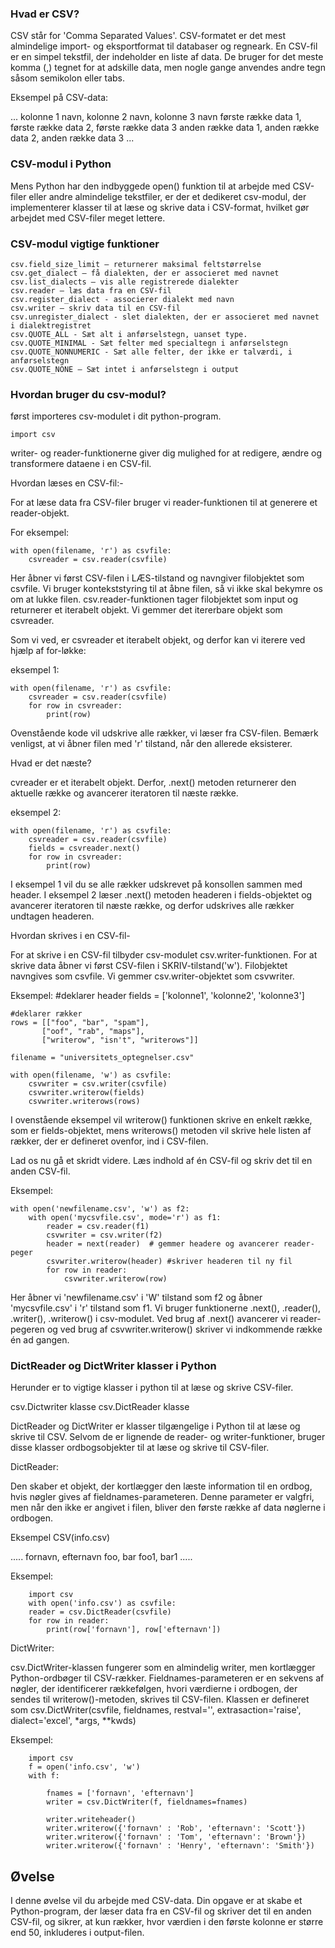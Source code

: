 ### Hvad er CSV?
CSV står for 'Comma Separated Values'. CSV-formatet er det mest almindelige import- og eksportformat til databaser og regneark. En CSV-fil er en simpel tekstfil, der indeholder en liste af data. De bruger for det meste komma (,) tegnet for at adskille data, men nogle gange anvendes andre tegn såsom semikolon eller tabs.

Eksempel på CSV-data:

...
kolonne 1 navn, kolonne 2 navn, kolonne 3 navn
første række data 1, første række data 2, første række data 3
anden række data 1, anden række data 2, anden række data 3
...

### CSV-modul i Python
Mens Python har den indbyggede open() funktion til at arbejde med CSV-filer eller andre almindelige tekstfiler, er der et dedikeret csv-modul, der implementerer klasser til at læse og skrive data i CSV-format, hvilket gør arbejdet med CSV-filer meget lettere.

### CSV-modul vigtige funktioner

    csv.field_size_limit – returnerer maksimal feltstørrelse
    csv.get_dialect – få dialekten, der er associeret med navnet
    csv.list_dialects – vis alle registrerede dialekter
    csv.reader – læs data fra en CSV-fil
    csv.register_dialect - associerer dialekt med navn
    csv.writer – skriv data til en CSV-fil
    csv.unregister_dialect - slet dialekten, der er associeret med navnet i dialektregistret
    csv.QUOTE_ALL - Sæt alt i anførselstegn, uanset type.
    csv.QUOTE_MINIMAL - Sæt felter med specialtegn i anførselstegn
    csv.QUOTE_NONNUMERIC - Sæt alle felter, der ikke er talværdi, i anførselstegn
    csv.QUOTE_NONE – Sæt intet i anførselstegn i output

### Hvordan bruger du csv-modul?
først importeres csv-modulet i dit python-program.

    import csv

writer- og reader-funktionerne giver dig mulighed for at redigere, ændre og transformere dataene i en CSV-fil.

Hvordan læses en CSV-fil:-

For at læse data fra CSV-filer bruger vi reader-funktionen til at generere et reader-objekt.

For eksempel:

    with open(filename, 'r') as csvfile:
        csvreader = csv.reader(csvfile)

Her åbner vi først CSV-filen i LÆS-tilstand og navngiver filobjektet som csvfile. Vi bruger kontekststyring til at åbne filen, så vi ikke skal bekymre os om at lukke filen. csv.reader-funktionen tager filobjektet som input og returnerer et iterabelt objekt. Vi gemmer det itererbare objekt som csvreader.

Som vi ved, er csvreader et iterabelt objekt, og derfor kan vi iterere ved hjælp af for-løkke:

eksempel 1:

    with open(filename, 'r') as csvfile:
        csvreader = csv.reader(csvfile)
        for row in csvreader:
            print(row)

Ovenstående kode vil udskrive alle rækker, vi læser fra CSV-filen. Bemærk venligst, at vi åbner filen med 'r' tilstand, når den allerede eksisterer.

Hvad er det næste?

cvreader er et iterabelt objekt. Derfor, .next() metoden returnerer den aktuelle række og avancerer iteratoren til næste række.

eksempel 2:

    with open(filename, 'r') as csvfile:
        csvreader = csv.reader(csvfile)
        fields = csvreader.next()
        for row in csvreader:
            print(row)

I eksempel 1 vil du se alle rækker udskrevet på konsollen sammen med header. I eksempel 2 læser .next() metoden headeren i fields-objektet og avancerer iteratoren til næste række, og derfor udskrives alle rækker undtagen headeren.


Hvordan skrives i en CSV-fil-

For at skrive i en CSV-fil tilbyder csv-modulet csv.writer-funktionen. For at skrive data åbner vi først CSV-filen i SKRIV-tilstand('w'). Filobjektet navngives som csvfile. Vi gemmer csv.writer-objektet som csvwriter.

Eksempel:
    #deklarer header
    fields = ['kolonne1', 'kolonne2', 'kolonne3']

    #deklarer rækker
    rows = [["foo", "bar", "spam"],
           ["oof", "rab", "maps"],
           ["writerow", "isn't", "writerows"]]

    filename = "universitets_optegnelser.csv"
    
    with open(filename, 'w') as csvfile:
        csvwriter = csv.writer(csvfile)
        csvwriter.writerow(fields)
        csvwriter.writerows(rows)

I ovenstående eksempel vil writerow() funktionen skrive en enkelt række, som er fields-objektet, mens writerows() metoden vil skrive hele listen af rækker, der er defineret ovenfor, ind i CSV-filen.

Lad os nu gå et skridt videre. Læs indhold af én CSV-fil og skriv det til en anden CSV-fil.

Eksempel:

    with open('newfilename.csv', 'w') as f2:
        with open('mycsvfile.csv', mode='r') as f1:
            reader = csv.reader(f1)
            csvwriter = csv.writer(f2)
            header = next(reader)  # gemmer headere og avancerer reader-peger
            csvwriter.writerow(header) #skriver headeren til ny fil
            for row in reader:
                csvwriter.writerow(row)

Her åbner vi 'newfilename.csv' i 'W' tilstand som f2 og åbner 'mycsvfile.csv' i 'r' tilstand som f1. Vi bruger funktionerne .next(), .reader(), .writer(), .writerow() i csv-modulet. Ved brug af .next() avancerer vi reader-pegeren og ved brug af csvwriter.writerow() skriver vi indkommende række én ad gangen.

### DictReader og DictWriter klasser i Python

Herunder er to vigtige klasser i python til at læse og skrive CSV-filer.

csv.Dictwriter klasse
csv.DictReader klasse

DictReader og DictWriter er klasser tilgængelige i Python til at læse og skrive til CSV. Selvom de er lignende de reader- og writer-funktioner, bruger disse klasser ordbogsobjekter til at læse og skrive til CSV-filer.

DictReader:

Den skaber et objekt, der kortlægger den læste information til en ordbog, hvis nøgler gives af fieldnames-parameteren. Denne parameter er valgfri, men når den ikke er angivet i filen, bliver den første række af data nøglerne i ordbogen.

Eksempel CSV(info.csv)

.....
fornavn, efternavn
foo, bar
foo1, bar1
.....

Eksempel:

        import csv
        with open('info.csv') as csvfile:
        reader = csv.DictReader(csvfile)
        for row in reader:
            print(row['fornavn'], row['efternavn'])

DictWriter:

csv.DictWriter-klassen fungerer som en almindelig writer, men kortlægger Python-ordbøger til CSV-rækker. Fieldnames-parameteren er en sekvens af nøgler, der identificerer rækkefølgen, hvori værdierne i ordbogen, der sendes til writerow()-metoden, skrives til CSV-filen. Klassen er defineret som csv.DictWriter(csvfile, fieldnames, restval='', extrasaction='raise', dialect='excel', *args, **kwds)

Eksempel:

        import csv
        f = open('info.csv', 'w')
        with f:
            
            fnames = ['fornavn', 'efternavn']
            writer = csv.DictWriter(f, fieldnames=fnames)    

            writer.writeheader()
            writer.writerow({'fornavn' : 'Rob', 'efternavn': 'Scott'})
            writer.writerow({'fornavn' : 'Tom', 'efternavn': 'Brown'})
            writer.writerow({'fornavn' : 'Henry', 'efternavn': 'Smith'})


Øvelse
--------

I denne øvelse vil du arbejde med CSV-data. Din opgave er at skabe et Python-program, der læser data fra en CSV-fil og skriver det til en anden CSV-fil, og sikrer, at kun rækker, hvor værdien i den første kolonne er større end 50, inkluderes i output-filen.